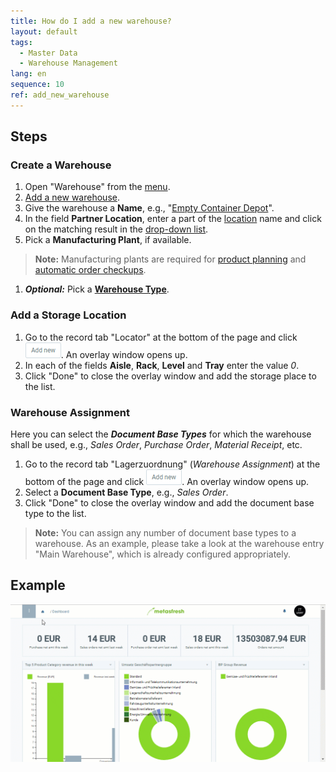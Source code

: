 ```yaml
---
title: How do I add a new warehouse?
layout: default
tags:
  - Master Data
  - Warehouse Management
lang: en
sequence: 10
ref: add_new_warehouse
---
```


## Steps

### Create a Warehouse
1. Open "Warehouse" from the [menu](Menu).
1. [Add a new warehouse](New_Record_Window).
1. Give the warehouse a **Name**, e.g., "[Empty Container Depot](Add_empty_container_depot)".
1. In the field **Partner Location**, enter a part of the [location](Add_address_tab) name and click on the matching result in the <a href="Keyboard_shortcuts_reference#dropdown" title="Dynamic Search Box (Autocompletion)">drop-down list</a>.
1. Pick a **Manufacturing Plant**, if available.
 >**Note:** Manufacturing plants are required for [product planning](Product_planning) and [automatic order checkups](Automatic_order_checkup).

1. ***Optional:*** Pick a [**Warehouse Type**](Add_new_warehouse_type).

### <a name="locator">Add a Storage Location</a>
1. Go to the record tab "Locator" at the bottom of the page and click !["Add new"](assets/Add_New_Button.png). An overlay window opens up.
1. In each of the fields **Aisle**, **Rack**, **Level** and **Tray** enter the value *0*.
1. Click "Done" to close the overlay window and add the storage place to the list.

### Warehouse Assignment
Here you can select the ***Document Base Types*** for which the warehouse shall be used, e.g., *Sales Order*, *Purchase Order*, *Material Receipt*, etc.

1. Go to the record tab "Lagerzuordnung" (*Warehouse Assignment*) at the bottom of the page and click !["Add new"](assets/Add_New_Button.png). An overlay window opens up.
1. Select a **Document Base Type**, e.g., *Sales Order*.
1. Click "Done" to close the overlay window and add the document base type to the list.
 >**Note:** You can assign any number of document base types to a warehouse. As an example, please take a look at the warehouse entry "Main Warehouse", which is already configured appropriately.

## Example
<kbd><img src="assets/Add_Empty_Container_Depot.gif" alt="GIF: How to add a new warehouse"></kbd>
